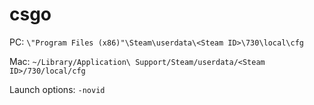 # csgo
PC: `\"Program Files (x86)"\Steam\userdata\<Steam ID>\730\local\cfg`

Mac: `~/Library/Application\ Support/Steam/userdata/<Steam ID>/730/local/cfg`

Launch options: `-novid`
